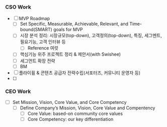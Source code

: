 ### CSO Work
- [ ] MVP Roadmap
	- [ ] Set Specific, Measurable, Achievable, Relevant, and Time-bound(SMART) goals for MVP 
	- [ ] 시장 분석 정리: 시장규모(top-down), 고객정의(top-down), 특징, 세그멘트, 필요기능, 고객 인터뷰 등
		- [ ] Reference 여럿
	- [ ] 핵심기능 위주 프로젝트 정리 & 제안서(with Swishee)
	- [ ] 세그먼트 확장 전략
	- [ ] BM
- [ ] 플라이휠 & 콘텐츠 공급자 전략수립(서포터즈, 커뮤니티 운영자 등)
- [ ] 

### CEO Work
- [ ] Set Mission, Vision, Core Value, and Core Competency 
	- [ ] Define Company’s Mission, Vision, Core Value and Compentency 
		- [ ] Core Value: based-on community core values
		- [ ] Core Competency: our key differentiation